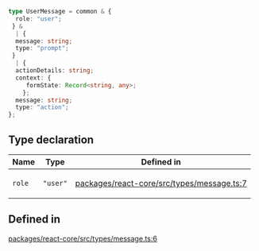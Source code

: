 ```ts
type UserMessage = common & {
  role: "user";
 } & 
  | {
  message: string;
  type: "prompt";
 }
  | {
  actionDetails: string;
  context: {
     formState: Record<string, any>;
    };
  message: string;
  type: "action";
};
```

## Type declaration

<table>
<thead>
<tr>
<th>Name</th>
<th>Type</th>
<th>Defined in</th>
</tr>
</thead>
<tbody>
<tr>
<td>

`role`

</td>
<td>

`"user"`

</td>
<td>

[packages/react-core/src/types/message.ts:7](https://github.com/thesysdev/crayonai/blob/f566456db11ebf0674916d45b40423bef47282cf/frontend-sdk/packages/react-core/src/types/message.ts#L7)

</td>
</tr>
</tbody>
</table>

## Defined in

[packages/react-core/src/types/message.ts:6](https://github.com/thesysdev/crayonai/blob/f566456db11ebf0674916d45b40423bef47282cf/frontend-sdk/packages/react-core/src/types/message.ts#L6)

